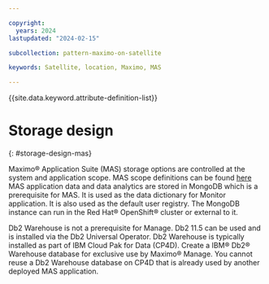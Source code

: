 ```yaml
---

copyright:
  years: 2024
lastupdated: "2024-02-15"

subcollection: pattern-maximo-on-satellite

keywords: Satellite, location, Maximo, MAS

---
```


{{site.data.keyword.attribute-definition-list}}

# Storage design
{: #storage-design-mas}

Maximo® Application Suite (MAS) storage options are controlled at the system and application scope. MAS scope definitions can be found [here](https://www.ibm.com/docs/en/mas-cd/continuous-delivery?topic=configuring.) MAS application data and data analytics are stored in MongoDB which is a prerequisite for MAS. It is used as the data dictionary for Monitor application. It is also used as the default user registry. The MongoDB instance can run in the Red Hat® OpenShift® cluster or external to it.

Db2 Warehouse is not a prerequisite for Manage. Db2 11.5 can be used and is installed via the Db2 Universal Operator.
Db2 Warehouse is typically installed as part of IBM Cloud Pak for Data (CP4D). Create a IBM® Db2® Warehouse database for exclusive use by Maximo® Manage. You cannot reuse a Db2 Warehouse database on CP4D that is already used by another deployed MAS application.
